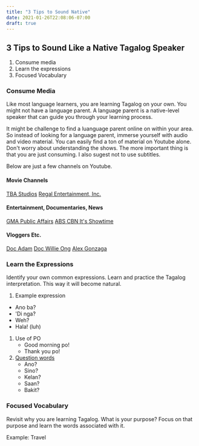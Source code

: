 ```yaml
---
title: "3 Tips to Sound Native"
date: 2021-01-26T22:08:06-07:00
draft: true
---
```


## 3 Tips to Sound Like a Native Tagalog Speaker
1. Consume media
2. Learn the expressions
3. Focused Vocabulary


### Consume Media
Like most language learners, you are learning Tagalog on your own.  You might not have a language parent.  A language parent is a native-level speaker that can guide you through your learning process.  

It might be challenge to find a luanguage parent online on within your area.  
So instead of looking for a language parent, immerse yourself with audio and video material.
You can easily find a ton of material on Youtube alone.  
Don't worry about understanding the shows.  The more important thing is that you are just consuming.  I also sugest not to use subtitles.

Below are just a few channels on Youtube.

#### Movie Channels
[TBA Studios](https://www.youtube.com/c/TBAStudios/videos)
[Regal Entertainment, Inc.](https://www.youtube.com/c/RegalEntertainmentInc/videos)

#### Entertainment, Documentaries, News 
[GMA Public Affairs](https://www.youtube.com/c/gmapublicaffairs/playlists)
[ABS CBN It's Showtime](https://www.youtube.com/c/ShowtimeOnlineUniverse/videos)

#### Vloggers Etc.
[Doc Adam](https://www.youtube.com/c/DrAdamSmith/videos)
[Doc Willie Ong](https://www.youtube.com/c/DrWillieOng/videos)
[Alex Gonzaga](https://www.youtube.com/channel/UC6N-9Wh0DYhDI8sQS7jwjVA/videos)


### Learn the Expressions
Identify your own common expressions.  Learn and practice the Tagalog interpretation.  This way it will become natural.


1.  Example expression
- Ano ba?
- 'Di nga?
- Weh?
- Hala! (luh)

1.  Use of PO 
    - Good morning po!
    - Thank you po!
2.  [Question words](https://youtu.be/xFhW5TdmPRU)
    - Ano?
    - Sino?
    - Kelan?
    - Saan?
    - Bakit?

### Focused Vocabulary
Revisit why you are learning Tagalog.  What is your purpose?
Focus on that purpose and learn the words associated with it.

Example:  Travel